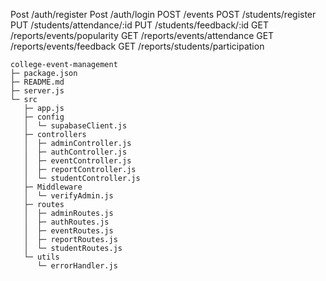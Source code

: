 

Post   /auth/register
Post   /auth/login
POST   /events
POST   /students/register
PUT    /students/attendance/:id
PUT    /students/feedback/:id
GET    /reports/events/popularity
GET    /reports/events/attendance
GET    /reports/events/feedback
GET    /reports/students/participation




```
college-event-management
├─ package.json
├─ README.md
├─ server.js
└─ src
   ├─ app.js
   ├─ config
   │  └─ supabaseClient.js
   ├─ controllers
   │  ├─ adminController.js
   │  ├─ authController.js
   │  ├─ eventController.js
   │  ├─ reportController.js
   │  └─ studentController.js
   ├─ Middleware
   │  └─ verifyAdmin.js
   ├─ routes
   │  ├─ adminRoutes.js
   │  ├─ authRoutes.js
   │  ├─ eventRoutes.js
   │  ├─ reportRoutes.js
   │  └─ studentRoutes.js
   └─ utils
      └─ errorHandler.js

```